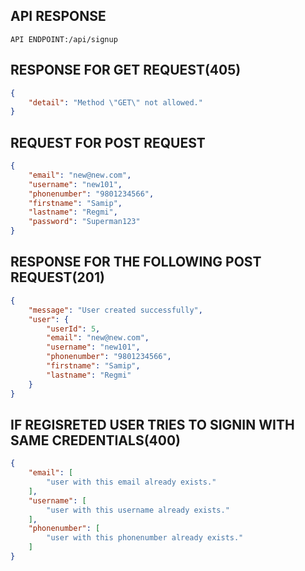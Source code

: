 ## API RESPONSE

`API ENDPOINT:/api/signup`

## RESPONSE FOR GET REQUEST(405)
```json
{
    "detail": "Method \"GET\" not allowed."
}
```

## REQUEST FOR POST REQUEST

```json
{
    "email": "new@new.com",
    "username": "new101",
    "phonenumber": "9801234566",
    "firstname": "Samip",
    "lastname": "Regmi",
    "password": "Superman123"
}

```

## RESPONSE FOR THE FOLLOWING POST REQUEST(201)

```json
{
    "message": "User created successfully",
    "user": {
        "userId": 5,
        "email": "new@new.com",
        "username": "new101",
        "phonenumber": "9801234566",
        "firstname": "Samip",
        "lastname": "Regmi"
    }
}
```

## IF REGISRETED USER TRIES TO SIGNIN WITH SAME CREDENTIALS(400)

```json
{
    "email": [
        "user with this email already exists."
    ],
    "username": [
        "user with this username already exists."
    ],
    "phonenumber": [
        "user with this phonenumber already exists."
    ]
}
```

